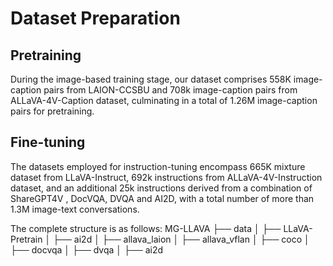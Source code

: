 # Dataset Preparation

## Pretraining

During the image-based training stage, our dataset comprises 558K image-caption pairs from LAION-CCSBU and 708k image-caption pairs from ALLaVA-4V-Caption dataset, culminating in a total of 1.26M image-caption pairs for pretraining.

## Fine-tuning

The datasets employed for
instruction-tuning encompass 665K mixture dataset from LLaVA-Instruct, 692k instructions from ALLaVA-4V-Instruction dataset, and an additional 25k instructions derived from a combination of ShareGPT4V , DocVQA, DVQA and AI2D, with a total number of more than 1.3M image-text conversations.

The complete structure is as follows:
MG-LLAVA
├── data
│   ├── LLaVA-Pretrain
│   ├── ai2d
│   ├── allava_laion
│   ├── allava_vflan
│   ├── coco
│   ├── docvqa
│   ├── dvqa
│   ├── ai2d